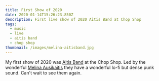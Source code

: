```yaml
---
title: First Show of 2020
date: 2020-01-14T15:26:23.850Z
description: First live show of 2020 Aitis Band at Chop Shop
tags:
  - music
  - live
  - aitis band
  - chop shop
thumbnail: /images/melina-aitisband.jpg
---
```


My first show of 2020 was [Aitis Band](https://aitisband.bandcamp.com/https://aitisband.bandcamp.com/) at the Chop Shop. Led by the wonderful [Melina Ausikaitis](https://melinaausikaitis.com/) they have a wonderful lo-fi but dense punk sound. Can't wait to see them again.
